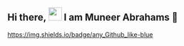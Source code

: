 ## Hi there, <img src="https://github.com/user-attachments/assets/c587ced5-7c0a-4527-8842-0abc9777ff83" width="30px"> I am Muneer Abrahams 👋
https://img.shields.io/badge/any_Github_like-blue
<!--![GitHub followers](https://img.shields.io/github/followers/:user)

**Audipunk/Audipunk** is a ✨ _special_ ✨ repository because its `README.md` (this file) appears on your GitHub profile.

Here are some ideas to get you started:

- 🔭 I’m currently working on ...
- 🌱 I’m currently learning ...
- 👯 I’m looking to collaborate on ...
- 🤔 I’m looking for help with ...
- 💬 Ask me about ...
- 📫 How to reach me: ...
- 😄 Pronouns: ...
- ⚡ Fun fact: ...
-->
